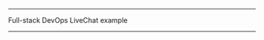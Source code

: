 

--------------------------------------------------

Full-stack DevOps LiveChat example

--------------------------------------------------
